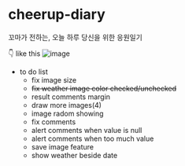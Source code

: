 # cheerup-diary
꼬마가 전하는, 오늘 하루 당신을 위한 응원일기

👇 like this
![image](https://user-images.githubusercontent.com/76681519/167706191-c0d569e1-9faf-49f8-8df5-df9917b6a9eb.png)

- to do list
  - fix image size
  - ~~fix weather image color checked/unchecked~~
  - result comments margin
  - draw more images(4)
  - image radom showing 
  - fix comments
  - alert comments when value is null
  - alert comments when too much value
  - save image feature
  - show weather beside date
  
